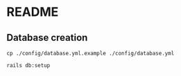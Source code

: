 # README

## Database creation

```
cp ./config/database.yml.example ./config/database.yml

rails db:setup

```

